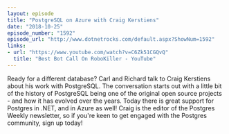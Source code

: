 ```yaml
---
layout: episode
title: "PostgreSQL on Azure with Craig Kerstiens"
date: "2018-10-25"
episode_number: "1592"
episode_url: "http://www.dotnetrocks.com/default.aspx?ShowNum=1592"
links:
- url: "https://www.youtube.com/watch?v=C6Zk51CGQvQ"
  title: "Best Bot Call On RoboKiller - YouTube"
---
```


Ready for a different database? Carl and Richard talk to Craig Kerstiens about his work with PostgreSQL. The conversation starts out with a little bit of the history of PostgreSQL being one of the original open source projects - and how it has evolved over the years. Today there is great support for Postgres in .NET, and in Azure as well! Craig is the editor of the Postgres Weekly newsletter, so if you're keen to get engaged with the Postgres community, sign up today!

